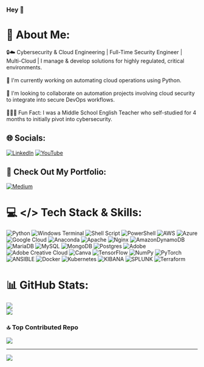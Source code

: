### Hey 👋

# 💫 About Me:
🔒☁️ Cybersecurity & Cloud Engineering | Full-Time Security Engineer | Multi-Cloud | I manage & develop solutions for highly regulated, critical environments. <br><br>🤖 I'm currently working on automating cloud operations using Python.<br><br>🦾 I'm looking to collaborate on automation projects involving cloud security to integrate into secure DevOps workflows.<br><br>🧑🏾‍🏫 Fun Fact: I was a Middle School English Teacher who self-studied for 4 months to initially pivot into cybersecurity.


## 🌐 Socials:
[![LinkedIn](https://img.shields.io/badge/LinkedIn-%230077B5.svg?logo=linkedin&logoColor=white)](https://linkedin.com/in/janiceffsanders) [![YouTube](https://img.shields.io/badge/YouTube-%23FF0000.svg?logo=YouTube&logoColor=white)](https://youtube.com/@teach2geek) 

## 📂 Check Out My Portfolio:
[![Medium](https://img.shields.io/badge/Medium-12100E?logo=medium&logoColor=white)](https://medium.com/@teach2geek) 


# 💻 </> Tech Stack & Skills:
![Python](https://img.shields.io/badge/python-3670A0?style=flat&logo=python&logoColor=ffdd54) ![Windows Terminal](https://img.shields.io/badge/Windows%20Terminal-%234D4D4D.svg?style=flat&logo=windows-terminal&logoColor=white) ![Shell Script](https://img.shields.io/badge/shell_script-%23121011.svg?style=flat&logo=gnu-bash&logoColor=white) ![PowerShell](https://img.shields.io/badge/PowerShell-%235391FE.svg?style=flat&logo=powershell&logoColor=white) ![AWS](https://img.shields.io/badge/AWS-%23FF9900.svg?style=flat&logo=amazon-aws&logoColor=white) ![Azure](https://img.shields.io/badge/azure-%230072C6.svg?style=flat&logo=microsoftazure&logoColor=white) ![Google Cloud](https://img.shields.io/badge/GoogleCloud-%234285F4.svg?style=flat&logo=google-cloud&logoColor=white) ![Anaconda](https://img.shields.io/badge/Anaconda-%2344A833.svg?style=flat&logo=anaconda&logoColor=white) ![Apache](https://img.shields.io/badge/apache-%23D42029.svg?style=flat&logo=apache&logoColor=white) ![Nginx](https://img.shields.io/badge/nginx-%23009639.svg?style=flat&logo=nginx&logoColor=white) ![AmazonDynamoDB](https://img.shields.io/badge/Amazon%20DynamoDB-4053D6?style=flat&logo=Amazon%20DynamoDB&logoColor=white) ![MariaDB](https://img.shields.io/badge/MariaDB-003545?style=flat&logo=mariadb&logoColor=white) ![MySQL](https://img.shields.io/badge/mysql-%2300000f.svg?style=flat&logo=mysql&logoColor=white) ![MongoDB](https://img.shields.io/badge/MongoDB-%234ea94b.svg?style=flat&logo=mongodb&logoColor=white) ![Postgres](https://img.shields.io/badge/postgres-%23316192.svg?style=flat&logo=postgresql&logoColor=white) ![Adobe](https://img.shields.io/badge/adobe-%23FF0000.svg?style=flat&logo=adobe&logoColor=white) ![Adobe Creative Cloud](https://img.shields.io/badge/Adobe%20Creative%20Cloud-DA1F26.svg?style=flat&logo=Adobe%20Creative%20Cloud&logoColor=white) ![Canva](https://img.shields.io/badge/Canva-%2300C4CC.svg?style=flat&logo=Canva&logoColor=white) ![TensorFlow](https://img.shields.io/badge/TensorFlow-%23FF6F00.svg?style=flat&logo=TensorFlow&logoColor=white) ![NumPy](https://img.shields.io/badge/numpy-%23013243.svg?style=flat&logo=numpy&logoColor=white) ![PyTorch](https://img.shields.io/badge/PyTorch-%23EE4C2C.svg?style=flat&logo=PyTorch&logoColor=white) ![ANSIBLE](https://img.shields.io/badge/ansible-%231A1918.svg?style=flat&logo=ansible&logoColor=white) ![Docker](https://img.shields.io/badge/docker-%230db7ed.svg?style=flat&logo=docker&logoColor=white) ![Kubernetes](https://img.shields.io/badge/kubernetes-%23326ce5.svg?style=flat&logo=kubernetes&logoColor=white) ![KIBANA](https://img.shields.io/badge/kibana-005571.svg?style=flat&logo=kibana&logoColor=white&color=%23005571) ![SPLUNK](https://img.shields.io/badge/splunk-000000.svg?style=flat&logo=splunk&color=%23000000) ![Terraform](https://img.shields.io/badge/terraform-%235835CC.svg?style=flat&logo=terraform&logoColor=white)


# 📊 GitHub Stats:
![](https://github-readme-streak-stats.herokuapp.com/?user=teach2geek&theme=dark&hide_border=false)<br/>
![](https://github-readme-stats.vercel.app/api/top-langs/?username=teach2geek&theme=dark&hide_border=false&include_all_commits=false&count_private=false&layout=compact)


### 🔝 Top Contributed Repo
![](https://github-contributor-stats.vercel.app/api?username=teach2geek&limit=5&theme=radical&combine_all_yearly_contributions=true)

---
[![](https://visitcount.itsvg.in/api?id=teach2geek&icon=0&color=0)](https://visitcount.itsvg.in)

<!-- Proudly created with GPRM ( https://gprm.itsvg.in ) -->
